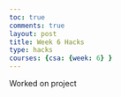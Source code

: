 ```yaml
---
toc: true
comments: true
layout: post
title: Week 6 Hacks
type: hacks
courses: {csa: {week: 6} }
---
```


Worked on project